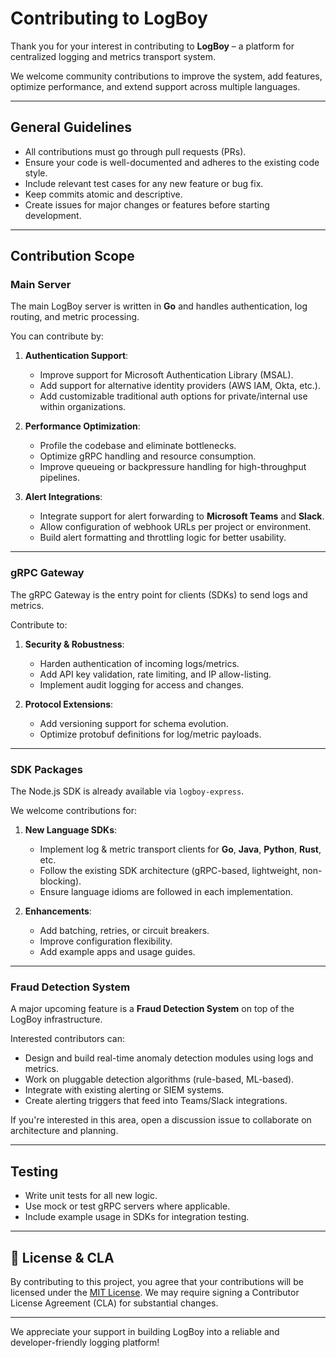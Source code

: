 # Contributing to LogBoy

Thank you for your interest in contributing to **LogBoy** – a platform for centralized logging and metrics transport system.

We welcome community contributions to improve the system, add features, optimize performance, and extend support across multiple languages.

---

## General Guidelines

- All contributions must go through pull requests (PRs).
- Ensure your code is well-documented and adheres to the existing code style.
- Include relevant test cases for any new feature or bug fix.
- Keep commits atomic and descriptive.
- Create issues for major changes or features before starting development.

---

## Contribution Scope

### Main Server

The main LogBoy server is written in **Go** and handles authentication, log routing, and metric processing.

You can contribute by:
1. **Authentication Support**:
   - Improve support for Microsoft Authentication Library (MSAL).
   - Add support for alternative identity providers (AWS IAM, Okta, etc.).
   - Add customizable traditional auth options for private/internal use within organizations.

2. **Performance Optimization**:
   - Profile the codebase and eliminate bottlenecks.
   - Optimize gRPC handling and resource consumption.
   - Improve queueing or backpressure handling for high-throughput pipelines.

3. **Alert Integrations**:
   - Integrate support for alert forwarding to **Microsoft Teams** and **Slack**.
   - Allow configuration of webhook URLs per project or environment.
   - Build alert formatting and throttling logic for better usability.

---

### gRPC Gateway

The gRPC Gateway is the entry point for clients (SDKs) to send logs and metrics.

Contribute to:
1. **Security & Robustness**:
   - Harden authentication of incoming logs/metrics.
   - Add API key validation, rate limiting, and IP allow-listing.
   - Implement audit logging for access and changes.

2. **Protocol Extensions**:
   - Add versioning support for schema evolution.
   - Optimize protobuf definitions for log/metric payloads.

---

### SDK Packages

The Node.js SDK is already available via `logboy-express`.

We welcome contributions for:
1. **New Language SDKs**:
   - Implement log & metric transport clients for **Go**, **Java**, **Python**, **Rust**, etc.
   - Follow the existing SDK architecture (gRPC-based, lightweight, non-blocking).
   - Ensure language idioms are followed in each implementation.

2. **Enhancements**:
   - Add batching, retries, or circuit breakers.
   - Improve configuration flexibility.
   - Add example apps and usage guides.

---

### Fraud Detection System

A major upcoming feature is a **Fraud Detection System** on top of the LogBoy infrastructure.

Interested contributors can:
- Design and build real-time anomaly detection modules using logs and metrics.
- Work on pluggable detection algorithms (rule-based, ML-based).
- Integrate with existing alerting or SIEM systems.
- Create alerting triggers that feed into Teams/Slack integrations.

If you're interested in this area, open a discussion issue to collaborate on architecture and planning.

---

## Testing

- Write unit tests for all new logic.
- Use mock or test gRPC servers where applicable.
- Include example usage in SDKs for integration testing.

---

## 📄 License & CLA

By contributing to this project, you agree that your contributions will be licensed under the [MIT License](LICENSE). We may require signing a Contributor License Agreement (CLA) for substantial changes.

---

We appreciate your support in building LogBoy into a reliable and developer-friendly logging platform!
